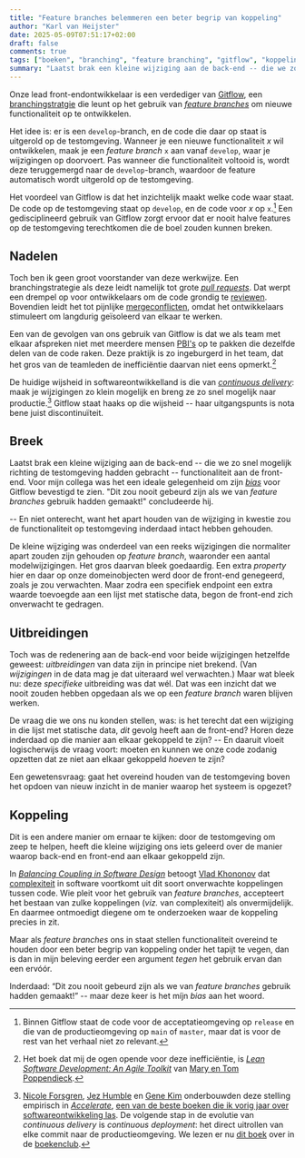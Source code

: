 ```yaml
---
title: "Feature branches belemmeren een beter begrip van koppeling"
author: "Karl van Heijster"
date: 2025-05-09T07:51:17+02:00
draft: false
comments: true
tags: ["boeken", "branching", "feature branching", "gitflow", "koppeling", "leermoment", "software ontwikkelen"]
summary: "Laatst brak een kleine wijziging aan de back-end -- die we zo snel mogelijk richting de testomgeving hadden gebracht -- functionaliteit aan de front-end. Voor mijn collega was het een ideale gelegenheid om zijn *bias* voor Gitflow bevestigd te zien. \"Dit zou nooit gebeurd zijn als we van *feature branches* gebruik hadden gemaakt!\" concludeerde hij. -- En niet onterecht, want het apart houden van de wijziging in kwestie zou de functionaliteit op testomgeving inderdaad intact hebben gehouden."
---
```


Onze lead front-endontwikkelaar is een verdediger van [Gitflow](https://www.atlassian.com/git/tutorials/comparing-workflows/gitflow-workflow "'Gitflow workflow', Atlassian"), een [branchingstratgie](https://learn.microsoft.com/en-us/azure/devops/repos/git/git-branching-guidance "'Adopt a Git branching strategy', Microsoft documentatie") die leunt op het gebruik van [*feature branches*](https://martinfowler.com/bliki/FeatureBranch.html "'Feature branch', Martin Fowler") om nieuwe functionaliteit op te ontwikkelen. 


Het idee is: er is een `develop`-branch, en de code die daar op staat is uitgerold op de testomgeving. Wanneer je een nieuwe functionaliteit *x* wil ontwikkelen, maak je een *feature branch* `x` aan vanaf `develop`, waar je wijzigingen op doorvoert. Pas wanneer die functionaliteit voltooid is, wordt deze teruggemergd naar de `develop`-branch, waardoor de feature automatisch wordt uitgerold op de testomgeving.


Het voordeel van Gitflow is dat het inzichtelijk maakt welke code waar staat. De code op de testomgeving staat op `develop`, en de code voor *x* op `x`.[^1] Een gedisciplineerd gebruik van Gitflow zorgt ervoor dat er nooit halve features op de testomgeving terechtkomen die de boel zouden kunnen breken.


## Nadelen


Toch ben ik geen groot voorstander van deze werkwijze. Een branchingstrategie als deze leidt namelijk tot grote [*pull requests*](/tags/pull-requests/ "Blogs met de tag 'pull requests'"). Dat werpt een drempel op voor ontwikkelaars om de code grondig te [reviewen](/tags/code-reviews/ "Blogs met de tag 'code reviews'"). Bovendien leidt het tot pijnlijke [mergeconflicten](https://docs.github.com/en/pull-requests/collaborating-with-pull-requests/addressing-merge-conflicts/about-merge-conflicts "'About merge conflicts', GitHub"), omdat het ontwikkelaars stimuleert om langdurig geïsoleerd van elkaar te werken. 


Een van de gevolgen van ons gebruik van Gitflow is dat we als team met elkaar afspreken niet met meerdere mensen [PBI's](/tags/product-backlog-items/ "Blogs met de tag 'product backlog items'") op te pakken die dezelfde delen van de code raken. Deze praktijk is zo ingeburgerd in het team, dat het gros van de teamleden de inefficiëntie daarvan niet eens opmerkt.[^2]


De huidige wijsheid in softwareontwikkelland is die van [*continuous delivery*](https://continuousdelivery.com/): maak je wijzigingen zo klein mogelijk en breng ze zo snel mogelijk naar productie.[^3] Gitflow staat haaks op die wijsheid -- haar uitgangspunts is nota bene juist discontinuïteit.


## Breek


Laatst brak een kleine wijziging aan de back-end -- die we zo snel mogelijk richting de testomgeving hadden gebracht -- functionaliteit aan de front-end. Voor mijn collega was het een ideale gelegenheid om zijn [*bias*](https://nl.wikipedia.org/wiki/Bias_(fout) "'Bias (fout)', Wikipedia") voor Gitflow bevestigd te zien. "Dit zou nooit gebeurd zijn als we van *feature branches* gebruik hadden gemaakt!" concludeerde hij. 


-- En niet onterecht, want het apart houden van de wijziging in kwestie zou de functionaliteit op testomgeving inderdaad intact hebben gehouden.


De kleine wijziging was onderdeel van een reeks wijzigingen die normaliter apart zouden zijn gehouden op *feature branch*, waaronder een aantal modelwijzigingen. Het gros daarvan bleek goedaardig. Een extra *property* hier en daar op onze domeinobjecten werd door de front-end genegeerd, zoals je zou verwachten. Maar zodra een specifiek endpoint een extra waarde toevoegde aan een lijst met statische data, begon de front-end zich onverwacht te gedragen.


## Uitbreidingen


Toch was de redenering aan de back-end voor beide wijzigingen hetzelfde geweest: *uitbreidingen* van data zijn in principe niet brekend. (Van *wijzigingen* in de data mag je dat uiteraard wel verwachten.) Maar wat bleek nu: deze *specifieke* uitbreiding was dat wél. Dat was een inzicht dat we nooit zouden hebben opgedaan als we op een *feature branch* waren blijven werken.


De vraag die we ons nu konden stellen, was: is het terecht dat een wijziging in die lijst met statische data, *dit* gevolg heeft aan de front-end? Horen deze inderdaad op die manier aan elkaar gekoppeld te zijn? -- En daaruit vloeit logischerwijs de vraag voort: moeten en kunnen we onze code zodanig opzetten dat ze niet aan elkaar gekoppeld *hoeven* te zijn?


Een gewetensvraag: gaat het overeind houden van de testomgeving boven het opdoen van nieuw inzicht in de manier waarop het systeem is opgezet? 


## Koppeling


Dit is een andere manier om ernaar te kijken: door de testomgeving om zeep te helpen, heeft die kleine wijziging ons iets geleerd over de manier waarop back-end en front-end aan elkaar gekoppeld zijn.


In [*Balancing Coupling in Software Design*](https://www.pearson.com/en-us/subject-catalog/p/balancing-coupling-in-software-design-successful-software-architecture-in-general-and-distributed-systems/P200000000372/9780137353576 "Vlad Khononov, 'Balancing Coupling in Software Design: Universal Design Principles for Architecting Modular Software Systems', Addison-Wesley Professional 2024") betoogt [Vlad Khononov](https://vladikk.com/) dat [complexiteit](/blog/25/04/gecompliceerd-vs-complex/ "'Gecompliceerd vs. complex'") in software voortkomt uit dit soort onverwachte koppelingen tussen code. Wie pleit voor het gebruik van *feature branches*, accepteert het bestaan van zulke koppelingen (*viz.* van complexiteit) als onvermijdelijk. En daarmee ontmoedigt diegene om te onderzoeken waar de koppeling precies in zit. 


Maar als *feature branches* ons in staat stellen functionaliteit overeind te houden door een beter begrip van koppeling onder het tapijt te vegen, dan is dan in mijn beleving eerder een argument *tegen* het gebruik ervan dan een ervóór.


Inderdaad: “Dit zou nooit gebeurd zijn als we van *feature branches* gebruik hadden gemaakt!” -- maar deze keer is het míjn *bias* aan het woord.


[^1]: Binnen Gitflow staat de code voor de acceptatieomgeving op `release` en die van de productieomgeving op `main` of `master`, maar dat is voor de rest van het verhaal niet zo relevant.

[^2]: Het boek dat mij de ogen opende voor deze inefficiëntie, is [*Lean Software Development: An Agile Toolkit*](https://www.oreilly.com/library/view/lean-software-development/0321150783/ "Mary Poppendieck & Tom Poppendieck, 'Lean Software Development: An Agile Toolkit', O'Reilly Inc. 2003") van [Mary en Tom Poppendieck](https://www.leanessays.com/).

[^3]: [Nicole Forsgren](https://nicolefv.com/), [Jez Humble](https://www.linkedin.com/in/jez-humble/) en [Gene Kim](http://www.realgenekim.me/) onderbouwden deze stelling empirisch in [*Accelerate*](https://itrevolution.com/product/accelerate/ "Nicole Forsgren, Jez Humble & Gene Kim, 'Accelerate: The Science of Lean Software and DevOps: Building and Scaling High Performing Technology Organizations', IT Revolution 2018"), [een van de beste boeken die ik vorig jaar over softwareontwikkeling las](/blog/24/12/de-beste-boeken-over-software-ontwikkeling-die-ik-in-2024-las/). De volgende stap in de evolutie van *continuous delivery* is *continuous deployment*: het direct uitrollen van elke commit naar de productieomgeving. We lezen er nu [dit boek](https://www.oreilly.com/library/view/continuous-deployment/9781098146719/ "Valentina Servile, 'Continuous Deployment: Enable Faster Feedback, Safer Releases, and More Reliable Software', 'O'Reilly Inc. 2024") over in de [boekenclub](/tags/boekenclub/ "Blogs met de tag 'boekenclub'").
